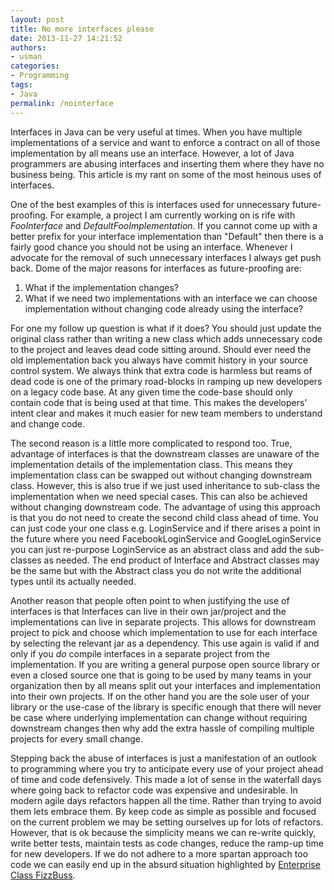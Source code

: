 ```yaml
--- 
layout: post
title: No more interfaces please
date: 2013-11-27 14:21:52
authors: 
- usman
categories: 
- Programming
tags:
- Java
permalink: /nointerface
---
```


Interfaces in Java can be very useful at times. When you have multiple implementations of a service and want to enforce a contract on all of those implementation by all means use an interface. However, a lot of Java programmers are abusing interfaces and inserting them where they have no business being. This article is my rant on some of the most heinous uses of interfaces.

One of the best examples of this is interfaces used for unnecessary future-proofing. For example, a project I am currently working on is rife with *FooInterface* and *DefaultFooImplementation*. If you cannot come up with a better prefix for your interface implementation than "Default" then there is a fairly good chance you should not be using an interface. Whenever I advocate for the removal of such unnecessary interfaces I always get push back. Dome of the major reasons for interfaces as future-proofing are:

1. What if the implementation changes? 
1. What if we need two implementations with an interface we can choose implementation without changing code already using the interface?

For one my follow up question is what if it does? You should just update the original class rather than writing a new class which adds unnecessary code to the project and leaves dead code sitting around. Should ever need the old implementation back you always have commit history in your source control system. We always think that extra code is harmless but reams of dead code is one of the primary road-blocks in ramping up new developers on a legacy code base. At any given time the code-base should only contain code that is being used at that time. This makes the developers' intent clear and makes it much easier for new team members to understand and change code. 

The second reason is a little more complicated to respond too. True, advantage of interfaces is that the downstream classes are unaware of the implementation details of the implementation class. This means they implementation class can be swapped out without changing downstream class. However, this is also true if we just used inheritance to sub-class the implementation when we need special cases. This can also be achieved without changing downstream code. The advantage of using this approach is that you do not need to create the second child class ahead of time. You can just code your one class e.g. LoginService and if there arises a point in the future where you need FacebookLoginService and GoogleLoginService you can just re-purpose LoginService as an abstract class and add the sub-classes as needed. The end product of Interface and Abstract classes may be the same but with the Abstract class you do not write the additional types until its actually needed. 

Another reason that people often point to when justifying the use of interfaces is that Interfaces can live in their own jar/project and the implementations can live in separate projects. This allows for downstream project to pick and choose which implementation to use for each interface by selecting the relevant jar as a dependency. This use again is valid if and only if you *do* compile interfaces in a separate project from the implementation. If you are writing a general purpose open source library or even a closed source one that is going to be used by many teams in your organization then by all means split out your interfaces and implementation into their own projects. If on the other hand you are the sole user of your library or the use-case of the library is specific enough that there will never be case where underlying implementation can change without requiring downstream changes then why add the extra hassle of compiling multiple projects for every small change. 

Stepping back the abuse of interfaces is just a manifestation of an outlook to programming where you try to anticipate every use of your project ahead of time and code defensively. This made a lot of sense in the waterfall days where going back to refactor code was expensive and undesirable. In modern agile days refactors happen all the time. Rather than trying to avoid them lets embrace them. By keep code as simple as possible and focused on the current problem we may be setting ourselves up for lots of refactors. However, that is ok because the simplicity means we can re-write quickly, write better tests, maintain tests as code changes, reduce the ramp-up time for new developers. If we do not adhere to a more spartan approach too code we can easily end up in the absurd situation highlighted by [Enterprise Class FizzBuss](https://github.com/EnterpriseQualityCoding/FizzBuzzEnterpriseEdition).


